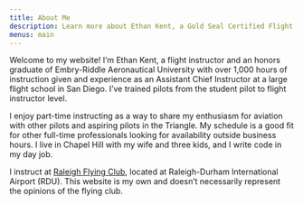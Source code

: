 ```yaml
---
title: About Me
description: Learn more about Ethan Kent, a Gold Seal Certified Flight Instructor based at RDU, Raleigh-Durham International Airport.
menus: main
---
```


Welcome to my website! I’m Ethan Kent, a flight instructor and an honors
graduate of Embry-Riddle Aeronautical University with over 1,000 hours of
instruction given and experience as an Assistant Chief Instructor at a large
flight school in San Diego. I’ve trained pilots from the student pilot to flight
instructor level.

I enjoy part-time instructing as a way to share my enthusiasm for aviation with
other pilots and aspiring pilots in the Triangle. My schedule is a good fit for
other full-time professionals looking for availability outside business hours. I
live in Chapel Hill with my wife and three kids, and I write code in my day job.

I instruct at [Raleigh Flying Club](https://www.raleighflyingclub.org/), located
at Raleigh-Durham International Airport (RDU). This website is my own and
doesn’t necessarily represent the opinions of the flying club.
